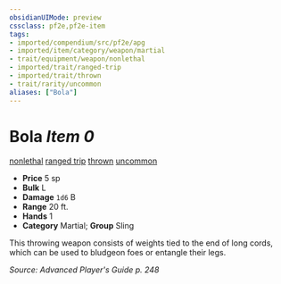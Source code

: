```yaml
---
obsidianUIMode: preview
cssclass: pf2e,pf2e-item
tags:
- imported/compendium/src/pf2e/apg
- imported/item/category/weapon/martial
- trait/equipment/weapon/nonlethal
- imported/trait/ranged-trip
- imported/trait/thrown
- trait/rarity/uncommon
aliases: ["Bola"]
---
```

# Bola *Item 0*  
[nonlethal](nonlethal.md)  [ranged trip](ranged-trip-b1.md)  [thrown](thrown.md)  [uncommon](uncommon.md)  

- **Price** 5 sp
- **Bulk** L
- **Damage** `1d6` B
- **Range** 20 ft.
- **Hands** 1
- **Category** Martial; **Group** Sling 

This throwing weapon consists of weights tied to the end of long cords, which can be used to bludgeon foes or entangle their legs.

*Source: Advanced Player's Guide p. 248*